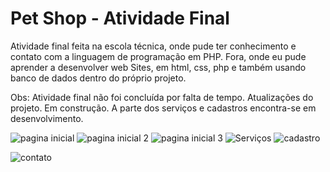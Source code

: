 # Pet Shop - Atividade Final

Atividade final feita na escola técnica, onde pude ter conhecimento e contato com a linguagem de programação em PHP. Fora, onde eu pude aprender a desenvolver web Sites, em html, css, php e também usando banco de dados dentro do próprio projeto.


Obs: Atividade final não foi concluída por falta de tempo. Atualizações do projeto. Em construção.
A parte dos serviços e cadastros encontra-se em desenvolvimento.



![pagina inicial](https://github.com/tutuhzin/Pet_Shop_Atividade_Final/assets/90862900/7b901e17-5e73-4989-88c6-73901d590f3b)
![pagina inicial 2](https://github.com/tutuhzin/Pet_Shop_Atividade_Final/assets/90862900/f3d5ac42-927d-49c1-9e85-ef16f4bb6b34)
![pagina inicial 3](https://github.com/tutuhzin/Pet_Shop_Atividade_Final/assets/90862900/9700ac48-4843-4dc5-8585-b433108cc13e)
![Serviços](https://github.com/tutuhzin/Pet_Shop_Atividade_Final/assets/90862900/abc6419d-253c-4d9d-93ca-ec6e94f71278)
![cadastro](https://github.com/tutuhzin/Pet_Shop_Atividade_Final/assets/90862900/b1f53850-ad91-487b-a9a2-4b0d76ce78e3)

![contato](https://github.com/tutuhzin/Pet_Shop_Atividade_Final/assets/90862900/fea9dbe9-9d0e-4729-bc78-18f5765fc172)
